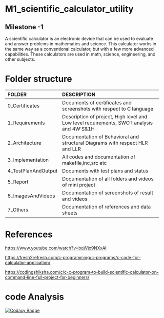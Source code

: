# M1_scientific_calculator_utility

## Milestone -1
A scientific calculator is an electronic device that can be used to evaluate and answer problems in mathematics and science. This calculator works in the same way as a conventional calculator, but with a few more advanced capabilities. These calculators are used in math, science, engineering, and other subjects.

# Folder structure 

|FOLDER             |DESCRIPTION                                                                             |  
|:------------------|:-------------------------------------------------------------------------------------- |
|0_Certificates     |Documents of certificates and screenshots with respect to C language                    |
|1_Requirements     |Description of project, High level and Low level requirements, SWOT analysis and 4W'S&1H|
|2_Architecture     |Documentation of Behavioral and structural Diagrams with respect HLR and LLR            |
|3_Implementation   |All codes and documentation of makefile,inc,src etc                                     |
|4_TestPlanAndOutput|Documents with test plans and status                                                    |
|5_Report           |Documentation of all folders and videos of mini project                                 |    
|6_ImagesAndVideos  |Documentation of screenshots of result and videos                                       |
|7_Others           |Documentation of references and data sheets                                             |


# References
https://www.youtube.com/watch?v=bqWjx9NXxAI

https://fresh2refresh.com/c-programming/c-programs/c-code-for-calculator-application/

https://codingshiksha.com/c/c-c-program-to-build-scientific-calculator-on-command-line-full-project-for-beginners/



# code Analysis


[![Codacy Badge](https://app.codacy.com/project/badge/Grade/5943de82507647feb95cfb83e5de777a)](https://www.codacy.com/gh/Nirmala-vijapur/M1_scientific_calculator_utility/dashboard?utm_source=github.com&amp;utm_medium=referral&amp;utm_content=Nirmala-vijapur/M1_scientific_calculator_utility&amp;utm_campaign=Badge_Grade)
